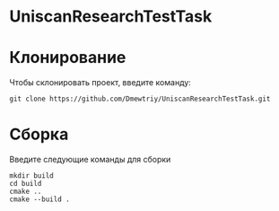 # UniscanResearchTestTask

# Клонирование
Чтобы склонировать проект, введите команду:
```
git clone https://github.com/Dmewtriy/UniscanResearchTestTask.git
```

# Сборка
Введите следующие команды для сборки
```
mkdir build
cd build
cmake ..
cmake --build .
```
